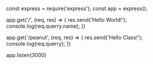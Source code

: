 const express = require('express');
const app = express();

app.get('/', (req, res) => {
  res.send('Hello World!');
  console.log(req.querry.name);
})

app.get('/peanut', (req, res) => {
    res.send('Hello Class!');
    console.log(req.querry);
  })

app.listen(3000)
